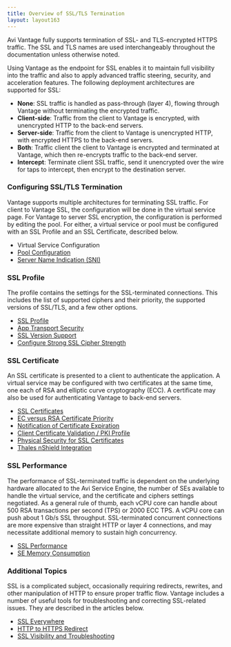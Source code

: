 ```yaml
---
title: Overview of SSL/TLS Termination
layout: layout163
---
```

Avi Vantage fully supports termination of SSL- and TLS-encrypted HTTPS traffic. The SSL and TLS names are used interchangeably throughout the documentation unless otherwise noted.

Using Vantage as the endpoint for SSL enables it to maintain full visibility into the traffic and also to apply advanced traffic steering, security, and acceleration features. The following deployment architectures are supported for SSL:

* **None**: SSL traffic is handled as pass-through (layer 4), flowing through Vantage without terminating the encrypted traffic.
* **Client-side**: Traffic from the client to Vantage is encrypted, with unencrypted HTTP to the back-end servers.
* **Server-side**: Traffic from the client to Vantage is unencrypted HTTP, with encrypted HTTPS to the back-end servers.
* **Both**: Traffic client the client to Vantage is encrypted and terminated at Vantage, which then re-encrypts traffic to the back-end server.
* **Intercept**:  Terminate client SSL traffic, send it unencrypted over the wire for taps to intercept, then encrypt  to the destination server. 

 

### Configuring SSL/TLS Termination

Vantage supports multiple architectures for terminating SSL traffic.  For client to Vantage SSL, the configuration will be done in the virtual service page.  For Vantage to server SSL encryption, the configuration is performed by editing the pool. For either, a virtual service or pool must be configured with an SSL Profile and an SSL Certificate, described below.

* Virtual Service Configuration
* <a href="/docs/16.3/configuration-guide/applications/pools/">Pool Configuration</a>
* <a href="/docs/16.3/server-name-indication">Server Name Indication (SNI)</a> 

 

### SSL Profile

The profile contains the settings for the SSL-terminated connections.  This includes the list of supported ciphers and their priority, the supported versions of SSL/TLS, and a few other options.

* <a href="/docs/16.3/ssl-tls-profile">SSL Profile</a>
* <a href="/docs/16.3/app-transport-security">App Transport Security</a>
* <a href="/docs/16.3/ssl-tls-version-support">SSL Version Support</a>
* <a href="/docs/16.3/configure-stronger-ssl-cipher-strength">Configure Strong SSL Cipher Strength</a> 

 

### SSL Certificate

An SSL certificate is presented to a client to authenticate the application.  A virtual service may be configured with two certificates at the same time, one each of RSA and elliptic curve cryptography (ECC).  A certificate may also be used for authenticating Vantage to back-end servers.

* <a href="/docs/16.3/ssl-certificates">SSL Certificates</a>
* <a href="/docs/16.3/ecc-versus-rsa-certificate-priority">EC versus RSA Certificate Priority</a>
* <a href="/docs/16.3/notification-of-ssl-certificate-expiration">Notification of Certificate Expiration</a>
* <a href="/docs/16.3/client-ssl-certificate-validation">Client Certificate Validation / PKI Profile</a>
* <a href="/docs/16.3/physical-security-for-ssl-keys">Physical Security for SSL Certificates</a>
* <a href="/docs/16.3/thales-nshield-integration-2">Thales nShield Integration</a> 

 

### SSL Performance

The performance of SSL-terminated traffic is dependent on the underlying hardware allocated to the Avi Service Engine, the number of SEs available to handle the virtual service, and the certificate and ciphers settings negotiated. As a general rule of thumb, each vCPU core can handle about 500 RSA transactions per second (TPS) or 2000 ECC TPS.  A vCPU core can push about 1 Gb/s SSL throughput.  SSL-terminated concurrent connections are more expensive than straight HTTP or layer 4 connections, and may necessitate additional memory to sustain high concurrency.

* <a href="/docs/16.3/ssl-performance">SSL Performance</a>
* <a href="/docs/16.3/se-memory-consumption">SE Memory Consumption</a> 

 

### Additional Topics

SSL is a complicated subject, occasionally requiring redirects, rewrites, and other manipulation of HTTP to ensure proper traffic flow. Vantage includes a number of useful tools for troubleshooting and correcting SSL-related issues. They are described in the articles below.

* <a href="/docs/16.3/ssl-everywhere">SSL Everywhere</a>
* <a href="/docs/16.3/redirect-http-to-https">HTTP to HTTPS Redirect</a>
* <a href="/docs/16.3/ssl-visibility-and-troubleshooting">SSL Visibility and Troubleshooting</a> 